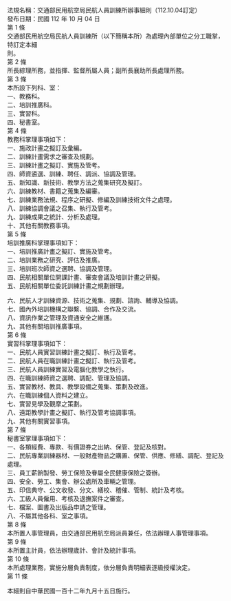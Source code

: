 法規名稱：交通部民用航空局民航人員訓練所辦事細則（112.10.04訂定）  
發布日期：民國 112 年 10 月 04 日  
第 1 條  
交通部民用航空局民航人員訓練所（以下簡稱本所）為處理內部單位之分工職掌，特訂定本細  
則。  
第 2 條  
所長綜理所務，並指揮、監督所屬人員；副所長襄助所長處理所務。  
第 3 條  
本所設下列科、室：  
一、教務科。  
二、培訓推廣科。  
三、實習科。  
四、秘書室。  
第 4 條  
教務科掌理事項如下：  
一、施政計畫之擬訂及彙編。  
二、訓練計畫需求之審查及規劃。  
三、訓練計畫之擬訂、實施及管考。  
四、師資遴選、訓練、聘任、調派、協調及管理。  
五、新知識、新技術、教學方法之蒐集研究及擬訂。  
六、訓練教材、書籍之蒐集及編審。  
七、訓練業務法規、程序之研擬、修編及訓練技術文件之處理。  
八、訓練協調會議之召集、執行及管考。  
九、訓練成果之統計、分析及處理。  
十、其他有關教務事項。  
第 5 條  
培訓推廣科掌理事項如下：  
一、培訓推廣計畫之擬訂、實施及管考。  
二、培訓業務之研究、評估及推廣。  
三、培訓班次師資之選聘、協調及管理。  
四、民航相關單位開課計畫、審查會議及培訓計畫之研擬。  
五、民航相關單位委託訓練計畫之規劃辦理。  


六、民航人才訓練資源、技術之蒐集、規劃、諮詢、輔導及協調。  
七、國內外培訓機構之聯繫、協調、合作及交流。  
八、資訊作業之管理及資通安全之維護。  
九、其他有關培訓推廣事項。  
第 6 條  
實習科掌理事項如下：  
一、民航人員實習訓練計畫之擬訂、執行及管考。  
二、民航人員在職訓練計畫之擬訂、執行及管考。  
三、民航人員訓練實習及電腦化教學之執行。  
四、在職訓練師資之選聘、調配、管理及協調。  
五、實習教材、教具、教學設備之蒐集、策劃及改進。  
六、在職訓練個人資料之建立。  
七、實習見學及觀摩之策劃。  
八、遠距教學計畫之擬訂、執行及管考協調事項。  
九、其他有關實習事項。  
第 7 條  
秘書室掌理事項如下：  
一、各類經費、專款、有價證券之出納、保管、登記及核對。  
二、民航專業訓練器材、一般財產物品之購置、保管、供應、修繕、調配、登記及處理。  
三、員工薪餉製發、勞工保險及眷屬全民健康保險之簽辦。  
四、安全、勞工、集會、辦公處所及車輛之管理。  
五、印信典守、公文收發、分文、繕校、稽催、管制、統計及考核。  
六、工級人員僱用、考核及退撫案件之審查。  
七、檔案、圖書及出版品申請之管理。  
八、不屬其他各科、室之事項。  
第 8 條  
本所置人事管理員，由交通部民用航空局派員兼任，依法辦理人事管理事項。  
第 9 條  
本所置主計員，依法辦理歲計、會計及統計事項。  
第 10 條  
本所處理業務，實施分層負責制度，依分層負責明細表逐級授權決定。  
第 11 條  


本細則自中華民國一百十二年九月十五日施行。  


